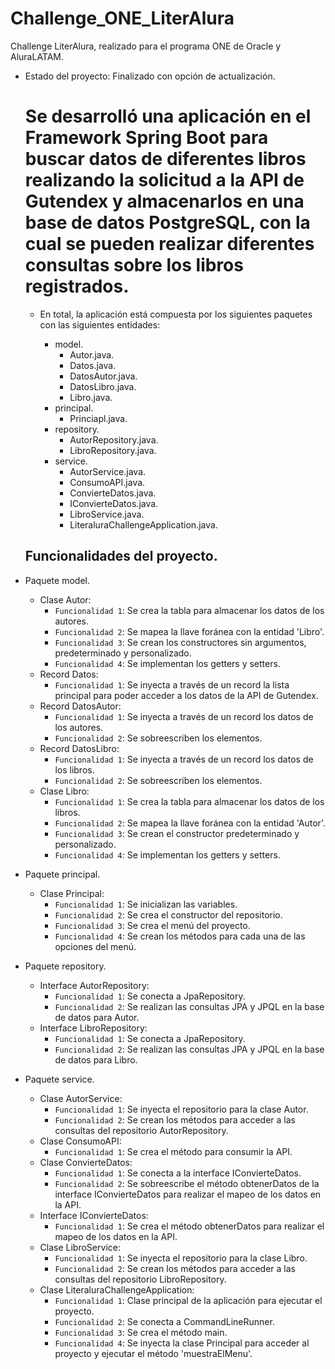 # Challenge_ONE_LiterAlura
Challenge LiterAlura, realizado para el programa ONE de Oracle y AluraLATAM.

- Estado del proyecto: Finalizado con opción de actualización.
  # Se desarrolló una aplicación en el Framework Spring Boot para buscar datos de diferentes libros realizando la solicitud a la API de Gutendex y almacenarlos en una base de datos PostgreSQL, con la cual se pueden realizar diferentes consultas sobre los libros registrados.
  - En total, la aplicación está compuesta por los siguientes paquetes con las siguientes entidades:

    - model.
      - Autor.java.
      - Datos.java.
      - DatosAutor.java.
      - DatosLibro.java.
      - Libro.java.
    - principal.
      - Princiapl.java.
    - repository.
      - AutorRepository.java.
      - LibroRepository.java.
    - service.
      - AutorService.java.
      - ConsumoAPI.java.
      - ConvierteDatos.java.
      - IConvierteDatos.java.
      - LibroService.java.
      - LiteraluraChallengeApplication.java.

  ## Funcionalidades del proyecto.

- Paquete model.
  - Clase Autor:
    - `Funcionalidad 1`: Se crea la tabla para almacenar los datos de los autores.
    - `Funcionalidad 2`: Se mapea la llave foránea con la entidad 'Libro'.
    - `Funcionalidad 3`: Se crean los constructores sin argumentos, predeterminado y personalizado.
    - `Funcionalidad 4`: Se implementan los getters y setters.
  - Record Datos:
    - `Funcionalidad 1`: Se inyecta a través de un record la lista principal para poder acceder a los datos de la API de Gutendex.
  - Record DatosAutor:
    - `Funcionalidad 1`: Se inyecta a través de un record los datos de los autores.
    - `Funcionalidad 2`: Se sobreescriben los elementos.
  - Record DatosLibro:
    - `Funcionalidad 1`: Se inyecta a través de un record los datos de los libros.
    - `Funcionalidad 2`: Se sobreescriben los elementos.
  - Clase Libro:
    - `Funcionalidad 1`: Se crea la tabla para almacenar los datos de los libros.
    - `Funcionalidad 2`: Se mapea la llave foránea con la entidad 'Autor'.
    - `Funcionalidad 3`: Se crean el constructor predeterminado y personalizado.
    - `Funcionalidad 4`: Se implementan los getters y setters.
- Paquete principal.
  - Clase Principal:
    - `Funcionalidad 1`: Se inicializan las variables.
    - `Funcionalidad 2`: Se crea el constructor del repositorio.
    - `Funcionalidad 3`: Se crea el menú del proyecto.
    - `Funcionalidad 4`: Se crean los métodos para cada una de las opciones del menú.
- Paquete repository.
  - Interface AutorRepository:
    - `Funcionalidad 1`: Se conecta a JpaRepository.
    - `Funcionalidad 2`: Se realizan las consultas JPA y JPQL en la base de datos para Autor.
  - Interface LibroRepository:
    - `Funcionalidad 1`: Se conecta a JpaRepository.
    - `Funcionalidad 2`: Se realizan las consultas JPA y JPQL en la base de datos para Libro.
- Paquete service.
  - Clase AutorService:
    - `Funcionalidad 1`: Se inyecta el repositorio para la clase Autor.
    - `Funcionalidad 2`: Se crean los métodos para acceder a las consultas del repositorio AutorRepository.
  - Clase ConsumoAPI:
    - `Funcionalidad 1`: Se crea el método para consumir la API.
  - Clase ConvierteDatos:
    - `Funcionalidad 1`: Se conecta a la interface IConvierteDatos.
    - `Funcionalidad 2`: Se sobreescribe el método obtenerDatos de la interface IConvierteDatos para realizar el mapeo de los datos en la API.
  - Interface IConvierteDatos:
    - `Funcionalidad 1`: Se crea el método obtenerDatos para realizar el mapeo de los datos en la API.
  - Clase LibroService:
    - `Funcionalidad 1`: Se inyecta el repositorio para la clase Libro.
    - `Funcionalidad 2`: Se crean los métodos para acceder a las consultas del repositorio LibroRepository.
  - Clase LiteraluraChallengeApplication:
    - `Funcionalidad 1`: Clase principal de la aplicación para ejecutar el proyecto.
    - `Funcionalidad 2`: Se conecta a CommandLineRunner.
    - `Funcionalidad 3`: Se crea el método main.
    - `Funcionalidad 4`: Se inyecta la clase Principal para acceder al proyecto y ejecutar el método 'muestraElMenu'.
